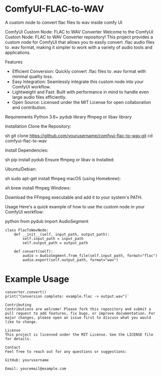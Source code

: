 # ComfyUI-FLAC-to-WAV
A custom node to convert flac files to wav inside comfy UI

ComfyUI Custom Node: FLAC to WAV Converter
Welcome to the ComfyUI Custom Node: FLAC to WAV Converter repository! This project provides a custom node for ComfyUI that allows you to easily convert .flac audio files to .wav format, making it simpler to work with a variety of audio tools and applications.

Features
- Efficient Conversion: Quickly convert .flac files to .wav format with minimal quality loss.
- Easy Integration: Seamlessly integrate this custom node into your ComfyUI workflow.
- Lightweight and Fast: Built with performance in mind to handle even large audio files efficiently.
- Open Source: Licensed under the MIT License for open collaboration and contribution.

Requirements
Python 3.6+
pydub library
ffmpeg or libav library

Installation
Clone the Repository:

sh
git clone https://github.com/yourusername/comfyui-flac-to-wav.git
cd comfyui-flac-to-wav

Install Dependencies:

sh
pip install pydub
Ensure ffmpeg or libav is Installed:

Ubuntu/Debian:

sh
sudo apt-get install ffmpeg
macOS (using Homebrew):

sh
brew install ffmpeg
Windows:

Download the FFmpeg executable and add it to your system's PATH.

Usage
Here's a quick example of how to use the custom node in your ComfyUI workflow:

python
from pydub import AudioSegment
```
class FlacToWavNode:
    def __init__(self, input_path, output_path):
        self.input_path = input_path
        self.output_path = output_path

    def convert(self):
        audio = AudioSegment.from_file(self.input_path, format="flac")
        audio.export(self.output_path, format="wav")
```

# Example Usage

```converter = FlacToWavNode("example.flac", "output.wav")
converter.convert()
print("Conversion complete: example.flac -> output.wav")`

Contributing
Contributions are welcome! Please fork this repository and submit a pull request to add features, fix bugs, or improve documentation. For major changes, please open an issue first to discuss what you would like to change.

License
This project is licensed under the MIT License. See the LICENSE file for details.

Contact
Feel free to reach out for any questions or suggestions:

GitHub: yourusername

Email: youremail@example.com
